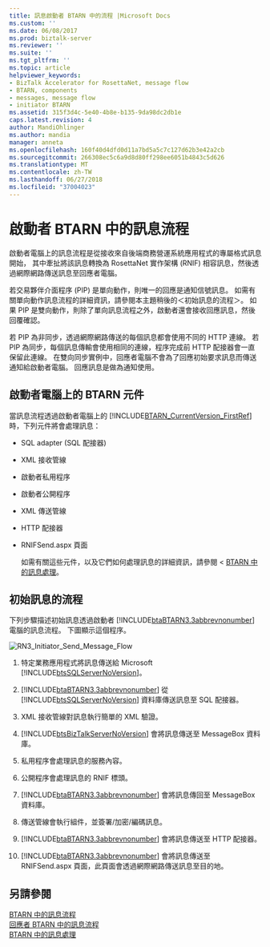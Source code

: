 ```yaml
---
title: 訊息啟動者 BTARN 中的流程 |Microsoft Docs
ms.custom: ''
ms.date: 06/08/2017
ms.prod: biztalk-server
ms.reviewer: ''
ms.suite: ''
ms.tgt_pltfrm: ''
ms.topic: article
helpviewer_keywords:
- BizTalk Accelerator for RosettaNet, message flow
- BTARN, components
- messages, message flow
- initiator BTARN
ms.assetid: 315f3d4c-5e40-4b8e-b135-9da98dc2db1e
caps.latest.revision: 4
author: MandiOhlinger
ms.author: mandia
manager: anneta
ms.openlocfilehash: 160f40d4dfd0d11a7bd5a5c7c127d62b3e42a2cb
ms.sourcegitcommit: 266308ec5c6a9d8d80ff298ee6051b4843c5d626
ms.translationtype: MT
ms.contentlocale: zh-TW
ms.lasthandoff: 06/27/2018
ms.locfileid: "37004023"
---
```

# <a name="message-flow-in-the-initiator-btarn"></a>啟動者 BTARN 中的訊息流程
啟動者電腦上的訊息流程是從接收來自後端商務營運系統應用程式的專屬格式訊息開始， 其中牽扯將該訊息轉換為 RosettaNet 實作架構 (RNIF) 相容訊息，然後透過網際網路傳送訊息至回應者電腦。  
  
 若交易夥伴介面程序 (PIP) 是單向動作，則唯一的回應是通知信號訊息。 如需有關單向動作訊息流程的詳細資訊，請參閱本主題稍後的＜初始訊息的流程＞。 如果 PIP 是雙向動作，則除了單向訊息流程之外，啟動者還會接收回應訊息，然後回覆確認。  
  
 若 PIP 為非同步，透過網際網路傳送的每個訊息都會使用不同的 HTTP 連線。 若 PIP 為同步，每個訊息傳輸會使用相同的連線，程序完成前 HTTP 配接器會一直保留此連線。 在雙向同步實例中，回應者電腦不會為了回應初始要求訊息而傳送通知給啟動者電腦。 回應訊息是做為通知使用。  
  
## <a name="btarn-components-on-the-initiator-computer"></a>啟動者電腦上的 BTARN 元件  
 當訊息流程透過啟動者電腦上的 [!INCLUDE[BTARN_CurrentVersion_FirstRef](../../includes/btarn-currentversion-firstref-md.md)] 時，下列元件將會處理訊息：  
  
- SQL adapter (SQL 配接器)  
  
- XML 接收管線  
  
- 啟動者私用程序  
  
- 啟動者公開程序  
  
- XML 傳送管線  
  
- HTTP 配接器  
  
- RNIFSend.aspx 頁面  
  
  如需有關這些元件，以及它們如何處理訊息的詳細資訊，請參閱 < [BTARN 中的訊息處理](../../adapters-and-accelerators/accelerator-rosettanet/message-processing-in-btarn.md)。  
  
## <a name="flow-of-an-initiated-message"></a>初始訊息的流程  
 下列步驟描述初始訊息透過啟動者 [!INCLUDE[btaBTARN3.3abbrevnonumber](../../includes/btabtarn3-3abbrevnonumber-md.md)] 電腦的訊息流程。 下圖顯示這個程序。  
  
 ![](../../adapters-and-accelerators/accelerator-rosettanet/media/rn3-initiator-send-message-flow.gif "RN3_Initiator_Send_Message_Flow")  
  
1. 特定業務應用程式將訊息傳送給 Microsoft [!INCLUDE[btsSQLServerNoVersion](../../includes/btssqlservernoversion-md.md)]。  
  
2. [!INCLUDE[btaBTARN3.3abbrevnonumber](../../includes/btabtarn3-3abbrevnonumber-md.md)] 從 [!INCLUDE[btsSQLServerNoVersion](../../includes/btssqlservernoversion-md.md)] 資料庫傳送訊息至 SQL 配接器。  
  
3. XML 接收管線對訊息執行簡單的 XML 驗證。  
  
4. [!INCLUDE[btsBizTalkServerNoVersion](../../includes/btsbiztalkservernoversion-md.md)] 會將訊息傳送至 MessageBox 資料庫。  
  
5. 私用程序會處理訊息的服務內容。  
  
6. 公開程序會處理訊息的 RNIF 標頭。  
  
7. [!INCLUDE[btaBTARN3.3abbrevnonumber](../../includes/btabtarn3-3abbrevnonumber-md.md)] 會將訊息傳回至 MessageBox 資料庫。  
  
8. 傳送管線會執行組件，並簽署/加密/編碼訊息。  
  
9. [!INCLUDE[btaBTARN3.3abbrevnonumber](../../includes/btabtarn3-3abbrevnonumber-md.md)] 會將訊息傳送至 HTTP 配接器。  
  
10. [!INCLUDE[btaBTARN3.3abbrevnonumber](../../includes/btabtarn3-3abbrevnonumber-md.md)] 會將訊息傳送至 RNIFSend.aspx 頁面，此頁面會透過網際網路傳送訊息至目的地。  
  
## <a name="see-also"></a>另請參閱  
 [BTARN 中的訊息流程](../../adapters-and-accelerators/accelerator-rosettanet/message-flow-in-btarn.md)   
 [回應者 BTARN 中的訊息流程](../../adapters-and-accelerators/accelerator-rosettanet/message-flow-in-the-responder-btarn.md)   
 [BTARN 中的訊息處理](../../adapters-and-accelerators/accelerator-rosettanet/message-processing-in-btarn.md)